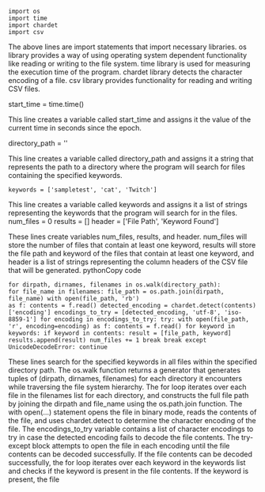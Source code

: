     import os 
    import time 
    import chardet 
    import csv

The above lines are import statements that import necessary libraries. os library provides a way of using operating system dependent functionality like reading or writing to the file system. time library is used for measuring the execution time of the program. chardet library detects the character encoding of a file. csv library provides functionality for reading and writing CSV files.
 
  start_time = time.time()

This line creates a variable called start_time and assigns it the value of the current time in seconds since the epoch.
 
  directory_path = ''

This line creates a variable called directory_path and assigns it a string that represents the path to a directory where the program will search for files containing the specified keywords.

    keywords = ['sampletest', 'cat', 'Twitch']

This line creates a variable called keywords and assigns it a list of strings representing the keywords that the program will search for in the files.
     num_files = 0 results = [] header = ['File Path', 'Keyword Found']

These lines create variables num_files, results, and header. num_files will store the number of files that contain at least one keyword, results will store the file path and keyword of the files that contain at least one keyword, and header is a list of strings representing the column headers of the CSV file that will be generated.
pythonCopy code

    for dirpath, dirnames, filenames in os.walk(directory_path): 
    for file_name in filenames: file_path = os.path.join(dirpath, file_name) with open(file_path, 'rb') 
    as f: contents = f.read() detected_encoding = chardet.detect(contents)['encoding'] encodings_to_try = [detected_encoding, 'utf-8', 'iso-8859-1'] for encoding in encodings_to_try: try: with open(file_path, 'r', encoding=encoding) as f: contents = f.read() for keyword in keywords: if keyword in contents: result = [file_path, keyword] results.append(result) num_files += 1 break break except UnicodeDecodeError: continue

These lines search for the specified keywords in all files within the specified directory path. The os.walk function returns a generator that generates tuples of (dirpath, dirnames, filenames) for each directory it encounters while traversing the file system hierarchy. The for loop iterates over each file in the filenames list for each directory, and constructs the full file path by joining the dirpath and file_name using the os.path.join function. The with open(...) statement opens the file in binary mode, reads the contents of the file, and uses chardet.detect to determine the character encoding of the file. The encodings_to_try variable contains a list of character encodings to try in case the detected encoding fails to decode the file contents. The try-except block attempts to open the file in each encoding until the file contents can be decoded successfully. If the file contents can be decoded successfully, the for loop iterates over each keyword in the keywords list and checks if the keyword is present in the file contents. If the keyword is present, the file
